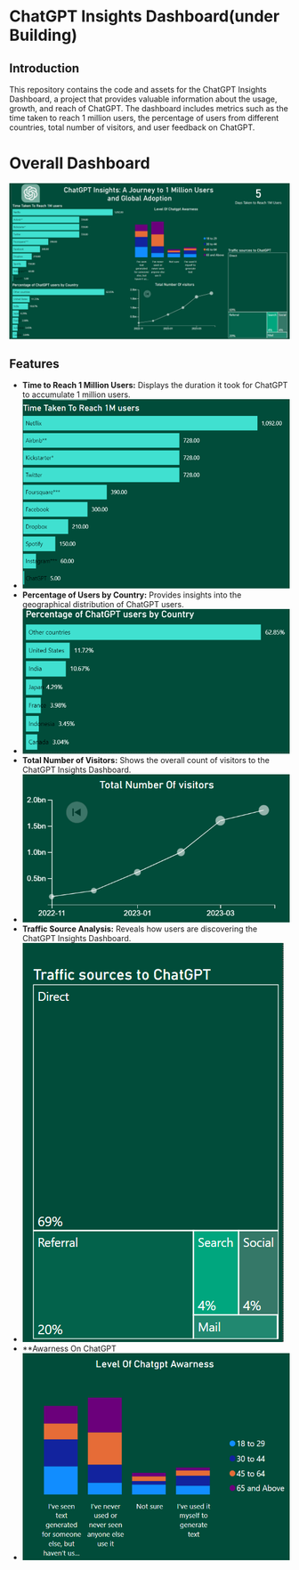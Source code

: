 # ChatGPT Insights Dashboard(under Building)

## Introduction

This repository contains the code and assets for the ChatGPT Insights Dashboard, a project that provides valuable information about the usage, growth, and reach of ChatGPT. The dashboard includes metrics such as the time taken to reach 1 million users, the percentage of users from different countries, total number of visitors, and user feedback on ChatGPT.



# Overall Dashboard
![Dashboard Screenshot](images/chatgpt_dashboard.png)

## Features

- **Time to Reach 1 Million Users:** Displays the duration it took for ChatGPT to accumulate 1 million users.
- ![Dashboard Screenshot](images/ttakentoreach1m.png)
- **Percentage of Users by Country:** Provides insights into the geographical distribution of ChatGPT users.
- ![Dashboard Screenshot](images/percent.png)
- **Total Number of Visitors:** Shows the overall count of visitors to the ChatGPT Insights Dashboard.
- ![Dashboard Screenshot](images/tnov.png)
- **Traffic Source Analysis:** Reveals how users are discovering the ChatGPT Insights Dashboard.
- ![Dashboard Screenshot](images/tsoc.png)
- **Awarness On ChatGPT
- ![Dashboard Screenshot](images/loca.png)


